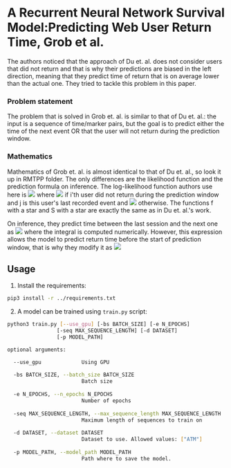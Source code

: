 # A Recurrent Neural Network Survival Model:Predicting Web User Return Time, Grob et al.

The authors noticed that the approach of Du et. al. does not consider users that did not return and that is why their predictions are biased in the left direction, meaning that they predict time of return that is on average lower than the actual one. They tried to tackle this problem in this paper.

### Problem statement

The problem that is solved in Grob et. al. is similar to that of Du et. al.: the input is a sequence of time/marker pairs, but the goal is to predict either the time of the next event OR that the user will not return during the prediction window.

### Mathematics

Mathematics of Grob et. al. is almost identical to that of Du et. al., so look it up in RMTPP folder. The only differences are the likelihood function and the prediction formula on inference. The log-likelihood function authors use here is ![](https://render.githubusercontent.com/render/math?math=\mathcal{l}(\mathcal{C})=\Sigma_{i}\Sigma_{j}\mathcal{l}(t_{j%2B1}^i),)
where ![](https://render.githubusercontent.com/render/math?math=\mathcal{l}(t_{j+1}^i)=\log[S^*(t_{j%2B1}^i)]) if i'th user did not return during the prediction window and j is this user's last recorded event and ![](https://render.githubusercontent.com/render/math?math=\mathcal{l}(t_{j+1}^i)=\log[f^*(t_{j%2B1}^i)]) otherwise. The functions f with a star and S with a star are exactly the same as in Du et. al.'s work.

On inference, they predict time between the last session and the next one as ![](https://render.githubusercontent.com/render/math?math=\widehat{d}_{j%2B1}=\mathbb{E}[\mathcal{T}\vert\mathcal{H}_{j}]=\int_{t_{j}}^{\infty}S^*(t)dt,) where the integral is computed numerically. However, this expression allows the model to predict return time before the start of prediction window, that is why they modify it as ![](https://render.githubusercontent.com/render/math?math=\mathbb{E}[\mathcal{T}|\mathcal{T}>t_{s}]=\frac{\int_{t_{s}}^{\infty}S^*(t)dt}{S(t_{s})}+\int_{0}^{t_{s}}S^*(t)dt.)


## Usage
1. Install the requirements:

``` bash
pip3 install -r ../requirements.txt
```

2. A model can be trained using `train.py` script:

``` bash
python3 train.py [--use_gpu] [-bs BATCH_SIZE] [-e N_EPOCHS]
                [-seq MAX_SEQUENCE_LENGTH] [-d DATASET]
                [-p MODEL_PATH]

optional arguments:

  --use_gpu             Using GPU
  
  -bs BATCH_SIZE, --batch_size BATCH_SIZE
                        Batch size
                        
  -e N_EPOCHS, --n_epochs N_EPOCHS
                        Number of epochs
                        
  -seq MAX_SEQUENCE_LENGTH, --max_sequence_length MAX_SEQUENCE_LENGTH
                        Maximum length of sequences to train on
                        
  -d DATASET, --dataset DATASET
                        Dataset to use. Allowed values: ["ATM"]
                        
  -p MODEL_PATH, --model_path MODEL_PATH
                        Path where to save the model.
```

